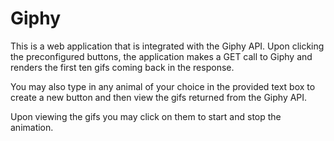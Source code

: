 # Giphy

This is a web application that is integrated with the Giphy API. Upon clicking the preconfigured buttons, the application makes a GET call to Giphy and renders the first ten gifs coming back in the response. 

You may also type in any animal of your choice in the provided text box to create a new button and then view the gifs returned from the Giphy API.

Upon viewing the gifs you may click on them to start and stop the animation. 

